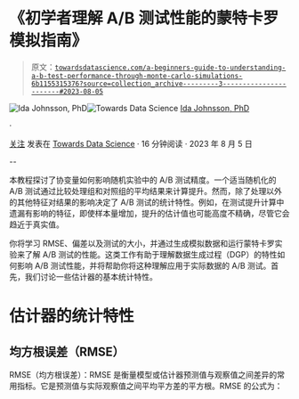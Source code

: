 # 《初学者理解 A/B 测试性能的蒙特卡罗模拟指南》

> 原文：[`towardsdatascience.com/a-beginners-guide-to-understanding-a-b-test-performance-through-monte-carlo-simulations-6b1155315376?source=collection_archive---------3-----------------------#2023-08-05`](https://towardsdatascience.com/a-beginners-guide-to-understanding-a-b-test-performance-through-monte-carlo-simulations-6b1155315376?source=collection_archive---------3-----------------------#2023-08-05)

[](https://idajohnsson.medium.com/?source=post_page-----6b1155315376--------------------------------)![Ida Johnsson, PhD](https://idajohnsson.medium.com/?source=post_page-----6b1155315376--------------------------------)[](https://towardsdatascience.com/?source=post_page-----6b1155315376--------------------------------)![Towards Data Science](https://towardsdatascience.com/?source=post_page-----6b1155315376--------------------------------) [Ida Johnsson, PhD](https://idajohnsson.medium.com/?source=post_page-----6b1155315376--------------------------------)

·

[关注](https://medium.com/m/signin?actionUrl=https%3A%2F%2Fmedium.com%2F_%2Fsubscribe%2Fuser%2F189928d77dfb&operation=register&redirect=https%3A%2F%2Ftowardsdatascience.com%2Fa-beginners-guide-to-understanding-a-b-test-performance-through-monte-carlo-simulations-6b1155315376&user=Ida+Johnsson%2C+PhD&userId=189928d77dfb&source=post_page-189928d77dfb----6b1155315376---------------------post_header-----------) 发表在 [Towards Data Science](https://towardsdatascience.com/?source=post_page-----6b1155315376--------------------------------) · 16 分钟阅读 · 2023 年 8 月 5 日[](https://medium.com/m/signin?actionUrl=https%3A%2F%2Fmedium.com%2F_%2Fvote%2Ftowards-data-science%2F6b1155315376&operation=register&redirect=https%3A%2F%2Ftowardsdatascience.com%2Fa-beginners-guide-to-understanding-a-b-test-performance-through-monte-carlo-simulations-6b1155315376&user=Ida+Johnsson%2C+PhD&userId=189928d77dfb&source=-----6b1155315376---------------------clap_footer-----------)

--

[](https://medium.com/m/signin?actionUrl=https%3A%2F%2Fmedium.com%2F_%2Fbookmark%2Fp%2F6b1155315376&operation=register&redirect=https%3A%2F%2Ftowardsdatascience.com%2Fa-beginners-guide-to-understanding-a-b-test-performance-through-monte-carlo-simulations-6b1155315376&source=-----6b1155315376---------------------bookmark_footer-----------)

本教程探讨了协变量如何影响随机实验中的 A/B 测试精度。一个适当随机化的 A/B 测试通过比较处理组和对照组的平均结果来计算提升。然而，除了处理以外的其他特征对结果的影响决定了 A/B 测试的统计特性。例如，在测试提升计算中遗漏有影响的特征，即使样本量增加，提升的估计值也可能高度不精确，尽管它会趋近于真实值。

你将学习 RMSE、偏差以及测试的大小，并通过生成模拟数据和运行蒙特卡罗实验来了解 A/B 测试的性能。这类工作有助于理解数据生成过程（DGP）的特性如何影响 A/B 测试性能，并将帮助你将这种理解应用于实际数据的 A/B 测试。首先，我们讨论一些估计器的基本统计特性。

# **估计器的统计特性**

## 均方根误差（RMSE）

RMSE（均方根误差）：RMSE 是衡量模型或估计器预测值与观察值之间差异的常用指标。它是预测值与实际观察值之间平均平方差的平方根。RMSE 的公式为：
